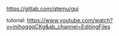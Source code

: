 https://gitlab.com/qtemu/gui

tutorial:
https://www.youtube.com/watch?v=jnihoggqCKg&ab_channel=EditingFiles